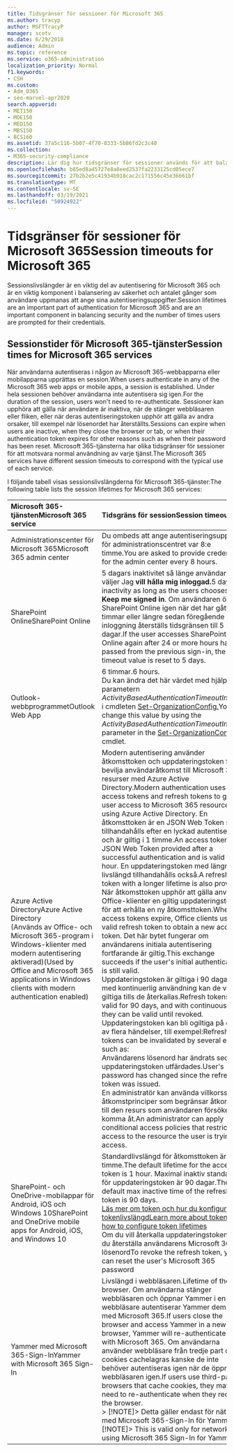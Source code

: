 ```yaml
---
title: Tidsgränser för sessioner för Microsoft 365
ms.author: tracyp
author: MSFTTracyP
manager: scotv
ms.date: 6/29/2018
audience: Admin
ms.topic: reference
ms.service: o365-administration
localization_priority: Normal
f1.keywords:
- CSH
ms.custom:
- Adm_O365
- seo-marvel-apr2020
search.appverid:
- MET150
- MOE150
- MED150
- MBS150
- BCS160
ms.assetid: 37a5c116-5b07-4f70-8333-5b86fd2c3c40
ms.collection:
- M365-security-compliance
description: Lär dig hur tidsgränser för sessioner används för att balansera säkerhet och hjälpmedel i Microsoft 365-klientappar.
ms.openlocfilehash: b85ed8a45727e8a8eed2537fa2233125cd05ece7
ms.sourcegitcommit: 27b2b2e5c41934b918cac2c171556c45e36661bf
ms.translationtype: MT
ms.contentlocale: sv-SE
ms.lasthandoff: 03/19/2021
ms.locfileid: "50924922"
---
```

# <a name="session-timeouts-for-microsoft-365"></a><span data-ttu-id="16234-103">Tidsgränser för sessioner för Microsoft 365</span><span class="sxs-lookup"><span data-stu-id="16234-103">Session timeouts for Microsoft 365</span></span>

<span data-ttu-id="16234-104">Sessionslivslängder är en viktig del av autentisering för Microsoft 365 och är en viktig komponent i balansering av säkerhet och antalet gånger som användare uppmanas att ange sina autentiseringsuppgifter.</span><span class="sxs-lookup"><span data-stu-id="16234-104">Session lifetimes are an important part of authentication for Microsoft 365 and are an important component in balancing security and the number of times users are prompted for their credentials.</span></span>

## <a name="session-times-for-microsoft-365-services"></a><span data-ttu-id="16234-105">Sessionstider för Microsoft 365-tjänster</span><span class="sxs-lookup"><span data-stu-id="16234-105">Session times for Microsoft 365 services</span></span>

<span data-ttu-id="16234-106">När användarna autentiseras i någon av Microsoft 365-webbapparna eller mobilapparna upprättas en session.</span><span class="sxs-lookup"><span data-stu-id="16234-106">When users authenticate in any of the Microsoft 365 web apps or mobile apps, a session is established.</span></span> <span data-ttu-id="16234-107">Under hela sessionen behöver användarna inte autentisera sig igen.</span><span class="sxs-lookup"><span data-stu-id="16234-107">For the duration of the session, users won't need to re-authenticate.</span></span> <span data-ttu-id="16234-108">Sessioner kan upphöra att gälla när användare är inaktiva, när de stänger webbläsaren eller fliken, eller när deras autentiseringstoken upphör att gälla av andra orsaker, till exempel när lösenordet har återställts.</span><span class="sxs-lookup"><span data-stu-id="16234-108">Sessions can expire when users are inactive, when they close the browser or tab, or when their authentication token expires for other reasons such as when their password has been reset.</span></span> <span data-ttu-id="16234-109">Microsoft 365-tjänsterna har olika tidsgränser för sessioner för att motsvara normal användning av varje tjänst.</span><span class="sxs-lookup"><span data-stu-id="16234-109">The Microsoft 365 services have different session timeouts to correspond with the typical use of each service.</span></span>

<span data-ttu-id="16234-110">I följande tabell visas sessionslivslängderna för Microsoft 365-tjänster:</span><span class="sxs-lookup"><span data-stu-id="16234-110">The following table lists the session lifetimes for Microsoft 365 services:</span></span>

| <span data-ttu-id="16234-111">Microsoft 365-tjänsten</span><span class="sxs-lookup"><span data-stu-id="16234-111">Microsoft 365 service</span></span> | <span data-ttu-id="16234-112">Tidsgräns för session</span><span class="sxs-lookup"><span data-stu-id="16234-112">Session timeout</span></span> |
|:-----|:-----|
|<span data-ttu-id="16234-113">Administrationscenter för Microsoft 365</span><span class="sxs-lookup"><span data-stu-id="16234-113">Microsoft 365 admin center</span></span>  <br/> |<span data-ttu-id="16234-114">Du ombeds att ange autentiseringsuppgifter för administrationscentret var 8:e timme.</span><span class="sxs-lookup"><span data-stu-id="16234-114">You are asked to provide credentials for the admin center every 8 hours.</span></span>  <br/> |
|<span data-ttu-id="16234-115">SharePoint Online</span><span class="sxs-lookup"><span data-stu-id="16234-115">SharePoint Online</span></span>  <br/> |<span data-ttu-id="16234-116">5 dagars inaktivitet så länge användarna väljer Jag **vill hålla mig inloggad.**</span><span class="sxs-lookup"><span data-stu-id="16234-116">5 days of inactivity as long as the users chooses **Keep me signed in**.</span></span> <span data-ttu-id="16234-117">Om användaren öppnar SharePoint Online igen när det har gått 24 timmar eller längre sedan föregående inloggning återställs tidsgränsen till 5 dagar.</span><span class="sxs-lookup"><span data-stu-id="16234-117">If the user accesses SharePoint Online again after 24 or more hours have passed from the previous sign-in, the timeout value is reset to 5 days.</span></span>  <br/> |
|<span data-ttu-id="16234-118">Outlook-webbprogrammet</span><span class="sxs-lookup"><span data-stu-id="16234-118">Outlook Web App</span></span>  <br/> |<span data-ttu-id="16234-119">6 timmar.</span><span class="sxs-lookup"><span data-stu-id="16234-119">6 hours.</span></span>  <br/> <span data-ttu-id="16234-120">Du kan ändra det här värdet med hjälp av parametern _ActivityBasedAuthenticationTimeoutInterval_ i cmdleten [Set-OrganizationConfig.](/powershell/module/exchange/set-organizationconfig)</span><span class="sxs-lookup"><span data-stu-id="16234-120">You can change this value by using the  _ActivityBasedAuthenticationTimeoutInterval_ parameter in the [Set-OrganizationConfig](/powershell/module/exchange/set-organizationconfig) cmdlet.</span></span>  <br/> |
|<span data-ttu-id="16234-121">Azure Active Directory</span><span class="sxs-lookup"><span data-stu-id="16234-121">Azure Active Directory</span></span>  <br/> <span data-ttu-id="16234-122">(Används av Office- och Microsoft 365-program i Windows-klienter med modern autentisering aktiverad)</span><span class="sxs-lookup"><span data-stu-id="16234-122">(Used by Office and Microsoft 365 applications in Windows clients with modern authentication enabled)</span></span>  <br/> | <span data-ttu-id="16234-123">Modern autentisering använder åtkomsttoken och uppdateringstoken för att bevilja användaråtkomst till Microsoft 365-resurser med Azure Active Directory.</span><span class="sxs-lookup"><span data-stu-id="16234-123">Modern authentication uses access tokens and refresh tokens to grant user access to Microsoft 365 resources using Azure Active Directory.</span></span> <span data-ttu-id="16234-124">En åtkomsttoken är en JSON Web Token som tillhandahålls efter en lyckad autentisering och är giltig i 1 timme.</span><span class="sxs-lookup"><span data-stu-id="16234-124">An access token is a JSON Web Token provided after a successful authentication and is valid for 1 hour.</span></span> <span data-ttu-id="16234-125">En uppdateringstoken med längre livslängd tillhandahålls också.</span><span class="sxs-lookup"><span data-stu-id="16234-125">A refresh token with a longer lifetime is also provided.</span></span> <span data-ttu-id="16234-126">När åtkomsttoken upphör att gälla använder Office-klienter en giltig uppdateringstoken för att erhålla en ny åtkomsttoken.</span><span class="sxs-lookup"><span data-stu-id="16234-126">When access tokens expire, Office clients use a valid refresh token to obtain a new access token.</span></span> <span data-ttu-id="16234-127">Det här bytet fungerar om användarens initiala autentisering fortfarande är giltig.</span><span class="sxs-lookup"><span data-stu-id="16234-127">This exchange succeeds if the user's initial authentication is still valid.</span></span>  <br/>  <span data-ttu-id="16234-128">Uppdateringstoken är giltiga i 90 dagar och med kontinuerlig användning kan de vara giltiga tills de återkallas.</span><span class="sxs-lookup"><span data-stu-id="16234-128">Refresh tokens are valid for 90 days, and with continuous use, they can be valid until revoked.</span></span>  <br/>  <span data-ttu-id="16234-129">Uppdateringstoken kan bli ogiltiga på grund av flera händelser, till exempel:</span><span class="sxs-lookup"><span data-stu-id="16234-129">Refresh tokens can be invalidated by several events such as:</span></span>  <br/>  <span data-ttu-id="16234-130">Användarens lösenord har ändrats sedan uppdateringstoken utfärdades.</span><span class="sxs-lookup"><span data-stu-id="16234-130">User's password has changed since the refresh token was issued.</span></span>  <br/>  <span data-ttu-id="16234-131">En administratör kan använda villkorsstyrda åtkomstprinciper som begränsar åtkomsten till den resurs som användaren försöker komma åt.</span><span class="sxs-lookup"><span data-stu-id="16234-131">An administrator can apply conditional access policies that restrict access to the resource the user is trying to access.</span></span>  <br/> |
|<span data-ttu-id="16234-132">SharePoint- och OneDrive-mobilappar för Android, iOS och Windows 10</span><span class="sxs-lookup"><span data-stu-id="16234-132">SharePoint and OneDrive mobile apps for Android, iOS, and Windows 10</span></span>  <br/> |<span data-ttu-id="16234-133">Standardlivslängd för åtkomsttoken är 1 timme.</span><span class="sxs-lookup"><span data-stu-id="16234-133">The default lifetime for the access token is 1 hour.</span></span> <span data-ttu-id="16234-134">Maximal inaktiv standardtid för uppdateringstoken är 90 dagar.</span><span class="sxs-lookup"><span data-stu-id="16234-134">The default max inactive time of the refresh token is 90 days.</span></span>  <br/> [<span data-ttu-id="16234-135">Läs mer om token och hur du konfigurerar tokenlivslängd</span><span class="sxs-lookup"><span data-stu-id="16234-135">Learn more about tokens and how to configure token lifetimes</span></span>](/azure/active-directory/active-directory-configurable-token-lifetimes) <br/> <span data-ttu-id="16234-136">Om du vill återkalla uppdateringstoken kan du återställa användarens Microsoft 365-lösenord</span><span class="sxs-lookup"><span data-stu-id="16234-136">To revoke the refresh token, you can reset the user's Microsoft 365 password</span></span>  <br/> |
|<span data-ttu-id="16234-137">Yammer med Microsoft 365-Sign-In</span><span class="sxs-lookup"><span data-stu-id="16234-137">Yammer with Microsoft 365 Sign-In</span></span>  <br/> |<span data-ttu-id="16234-138">Livslängd i webbläsaren.</span><span class="sxs-lookup"><span data-stu-id="16234-138">Lifetime of the browser.</span></span> <span data-ttu-id="16234-139">Om användarna stänger webbläsaren och öppnar Yammer i en ny webbläsare autentiserar Yammer dem igen med Microsoft 365.</span><span class="sxs-lookup"><span data-stu-id="16234-139">If users close the browser and access Yammer in a new browser, Yammer will re-authenticate them with Microsoft 365.</span></span> <span data-ttu-id="16234-140">Om användarna använder webbläsare från tredje part där cookies cachelagras kanske de inte behöver autentiseras igen när de öppnar webbläsaren igen.</span><span class="sxs-lookup"><span data-stu-id="16234-140">If users use third-party browsers that cache cookies, they may not need to re-authenticate when they reopen the browser.</span></span>  <br/> <span data-ttu-id="16234-141">> [!NOTE]> Detta gäller endast för nätverk med Microsoft 365-Sign-In för Yammer.</span><span class="sxs-lookup"><span data-stu-id="16234-141">> [!NOTE]> This is valid only for networks using Microsoft 365 Sign-In for Yammer.</span></span>           |